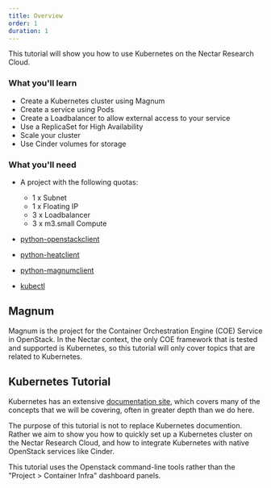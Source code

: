 ```yaml
---
title: Overview
order: 1
duration: 1
---
```


This tutorial will show you how to use Kubernetes on the Nectar Research Cloud.

### What you'll learn

- Create a Kubernetes cluster using Magnum
- Create a service using Pods
- Create a Loadbalancer to allow external access to your service
- Use a ReplicaSet for High Availability
- Scale your cluster
- Use Cinder volumes for storage

### What you'll need

- A project with the following quotas:

    - 1 x Subnet
    - 1 x Floating IP
    - 3 x Loadbalancer
    - 3 x m3.small Compute

- [python-openstackclient](https://pypi.org/project/python-openstackclient/)
- [python-heatclient](https://pypi.org/project/python-heatclient/)
- [python-magnumclient](https://pypi.org/project/python-magnumclient/)
- [kubectl](https://kubernetes.io/docs/tasks/tools/install-kubectl/)

## Magnum

Magnum is the project for the Container Orchestration Engine (COE) Service in
OpenStack.  In the Nectar context, the only COE framework that is tested and
supported is Kubernetes, so this tutorial will only cover topics that are
related to Kubernetes.


## Kubernetes Tutorial

Kubernetes has an extensive [documentation
site](https://kubernetes.io/docs/concepts/), which covers many of the
concepts that we will be covering, often in greater depth than we do here.

The purpose of this tutorial is not to replace Kubernetes documention.
Rather we aim to show you how to quickly set up a Kubernetes cluster on
the Nectar Research Cloud, and how to integrate Kubernetes with native
OpenStack services like Cinder.

This tutorial uses the Openstack command-line tools rather than the
"Project > Container Infra" dashboard panels.
